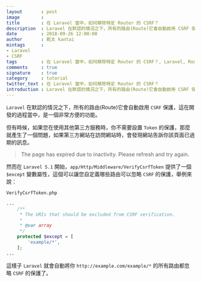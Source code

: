 ```yaml
---
layout       : post
image        : 
title        : 在 Laravel 當中，如何移除特定 Router 的 CSRF？
description  : Laravel 在默認的情況之下，所有的路由(Route)它會自動啟用 CSRF 保護，這在開發的過程當中，是一個非常方便的功能 ...
date         : 2018-09-26 12:00:00
author       : 乾太 kantai
mintags      :
- Laravel
- CSRF
tags         : 在 Laravel 當中，如何移除特定 Router 的 CSRF？, Laravel, Route, CSRF, Middleware, VerifyCsrfToken
comments     : true
signature    : true
category     : tutorial
twitter_text : 在 Laravel 當中，如何移除特定 Router 的 CSRF？
introduction : Laravel 在默認的情況之下，所有的路由(Route)它會自動啟用 CSRF 保護，這在開發的過程當中，是一個非常方便的功能 ...
---
```


`Laravel` 在默認的情況之下，所有的路由(Route)它會自動啟用 `CSRF` 保護，這在開發的過程當中，是一個非常方便的功能。

但有時候，如果您在使用其他第三方服務時，你不需要設置 `Token` 的保護，那麼就產生了一個問題，如果第三方網站在訪問網站時，會發現網站告訴你該頁面已過期的訊息。

> The page has expired due to inactivity. 
> Please refresh and try again.

然而在 `Laravel 5.1` 開始，`app/Http/Middleware/VerifyCsrfToken` 提供了一個 `$except` 變數屬性，這個可以讓您自定義哪些路由可以忽略 `CSRF` 的保護，舉例來說：

`VerifyCsrfToken.php`
```php
...
    /**
     * The URIs that should be excluded from CSRF verification.
     *
     * @var array
     */
    protected $except = [
        'example/*',
    ];
...
```

這樣子 `Laravel` 就會自動將你 `http://example.com/example/*` 的所有路由都忽略 `CSRF` 的保護了。